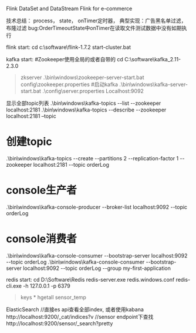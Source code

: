 Flink DataSet and DataStream
Flink for e-commerce

技术总结： process， state， onTimer定时器，
典型实现：广告黑名单过滤， 布隆过滤
bug:OrderTimeoutState中onTimer在读取文件测试数据中没有如期执行

flink start:
cd c:\software\flink-1.7.2
start-cluster.bat

kafka start:
#Zookeeper使用全局的或者自带的
cd C:\software\kafka_2.11-2.3.0
> zkserver
> .\bin\windows\zookeeper-server-start.bat config\zookeeper.properties
#启动kafka
.\bin\windows\kafka-server-start.bat .\config\server.properties
Localhost:9092

显示全部topic列表
.\bin\windows\kafka-topics --list --zookeeper localhost:2181
.\bin\windows\kafka-topics --describe --zookeeper localhost:2181 –topic 

# 创建topic
.\bin\windows\kafka-topics --create --partitions 2 --replication-factor 1 --zookeeper localhost:2181 --topic orderLog
# console生产者
.\bin\windows\kafka-console-producer --broker-list  localhost:9092 --topic orderLog
# console消费者
.\bin\windows\kafka-console-consumer --bootstrap-server localhost:9092 --topic orderLog
.\bin\windows\kafka-console-consumer --bootstrap-server localhost:9092 --topic orderLog --group my-first-application


redis start:
cd D:\Software\Redis
redis-server.exe redis.windows.conf
redis-cli.exe -h 127.0.0.1 -p 6379
>keys *
>hgetall sensor_temp


ElasticSearch
//直接es api查看全部index, 或者使用kabana
http://localhost:9200/_cat/indices?v
//sensor endpoint下查找
http://localhost:9200/sensor/_search?pretty